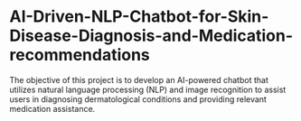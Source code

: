 # AI-Driven-NLP-Chatbot-for-Skin-Disease-Diagnosis-and-Medication-recommendations
The objective of this project is to develop an AI-powered chatbot that utilizes natural language processing (NLP) and image recognition to assist users in diagnosing dermatological conditions and providing relevant medication assistance.
